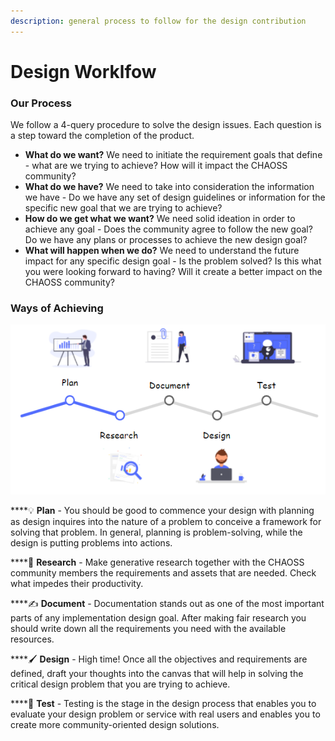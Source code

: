```yaml
---
description: general process to follow for the design contribution
---
```


# Design Worklfow

### Our Process

We follow a 4-query procedure to solve the design issues. Each question is a step toward the completion of the product.

* **What do we want?** We need to initiate the requirement goals that define - what are we trying to achieve? How will it impact the CHAOSS community? 
* **What do we have?** We need to take into consideration the information we have - Do we have any set of design guidelines or information for the specific new goal that we are trying to achieve? 
* **How do we get what we want?** We need solid ideation in order to achieve any goal - Does the community agree to follow the new goal? Do we have any plans or processes to achieve the new design goal? 
* **What will happen when we do?** We need to understand the future impact for any specific design goal - Is the problem solved? Is this what you were looking forward to having? Will it create a better impact on the CHAOSS community? 

### Ways of Achieving

![Design created by Jaskirat SIngh ](../../.gitbook/assets/ch.png)

\*\*\*\*💡 **Plan** - You should be good to commence your design with planning as design inquires into the nature of a problem to conceive a framework for solving that problem. In general, planning is problem-solving, while the design is putting problems into actions. 

\*\*\*\*🧐 **Research** - Make generative research together with the CHAOSS community members the requirements and assets that are needed. Check what impedes their productivity.

\*\*\*\*✍ **Document** - Documentation stands out as one of the most important parts of any implementation design goal. After making fair research you should write down all the requirements you need with the available resources.

\*\*\*\*🖌 **Design** - High time! Once all the objectives and requirements are defined, draft your thoughts into the canvas that will help in solving the critical design problem that you are trying to achieve.

\*\*\*\*🧪 **Test** - Testing is the stage in the design process that enables you to evaluate your design problem or service with real users and enables you to create more community-oriented design solutions.

